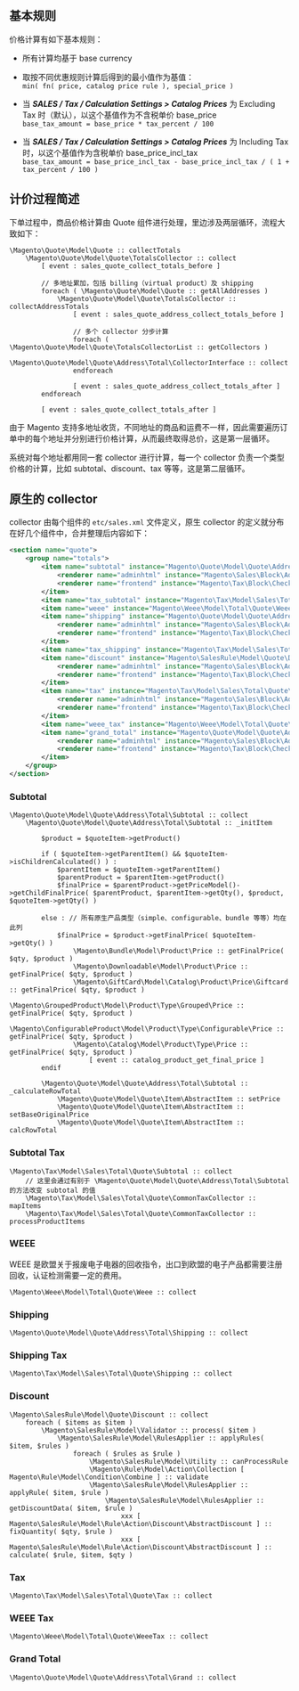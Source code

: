 ## 基本规则

价格计算有如下基本规则：

- 所有计算均基于 base currency

- 取按不同优惠规则计算后得到的最小值作为基值：<br />
`min( fn( price, catalog price rule ), special_price )`

- 当 ***SALES / Tax / Calculation Settings > Catalog Prices*** 为 Excluding Tax 时（默认），以这个基值作为不含税单价 base\_price<br />
`base_tax_amount = base_price * tax_percent / 100`

- 当 ***SALES / Tax / Calculation Settings > Catalog Prices*** 为 Including Tax 时，以这个基值作为含税单价 base\_price\_incl\_tax<br />
`base_tax_amount = base_price_incl_tax - base_price_incl_tax / ( 1 + tax_percent / 100 )`


## 计价过程简述

下单过程中，商品价格计算由 Quote 组件进行处理，里边涉及两层循环，流程大致如下：

```
\Magento\Quote\Model\Quote :: collectTotals
    \Magento\Quote\Model\Quote\TotalsCollector :: collect
        [ event : sales_quote_collect_totals_before ]

        // 多地址累加，包括 billing（virtual product）及 shipping
        foreach ( \Magento\Quote\Model\Quote :: getAllAddresses )
            \Magento\Quote\Model\Quote\TotalsCollector :: collectAddressTotals
                [ event : sales_quote_address_collect_totals_before ]

                // 多个 collector 分步计算
                foreach ( \Magento\Quote\Model\Quote\TotalsCollectorList :: getCollectors )
                   \Magento\Quote\Model\Quote\Address\Total\CollectorInterface :: collect
                endforeach

                [ event : sales_quote_address_collect_totals_after ]
        endforeach

        [ event : sales_quote_collect_totals_after ]
```

由于 Magento 支持多地址收货，不同地址的商品和运费不一样，因此需要遍历订单中的每个地址并分别进行价格计算，从而最终取得总价，这是第一层循环。

系统对每个地址都用同一套 collector 进行计算，每一个 collector 负责一个类型价格的计算，比如 subtotal、discount、tax 等等，这是第二层循环。


## 原生的 collector

collector 由每个组件的 `etc/sales.xml` 文件定义，原生 collector 的定义就分布在好几个组件中，合并整理后内容如下： 

```xml
<section name="quote">
    <group name="totals">
        <item name="subtotal" instance="Magento\Quote\Model\Quote\Address\Total\Subtotal" sort_order="100">
            <renderer name="adminhtml" instance="Magento\Sales\Block\Adminhtml\Order\Create\Totals\Subtotal"/>
            <renderer name="frontend" instance="Magento\Tax\Block\Checkout\Subtotal"/>
        </item>
        <item name="tax_subtotal" instance="Magento\Tax\Model\Sales\Total\Quote\Subtotal" sort_order="200"/>
        <item name="weee" instance="Magento\Weee\Model\Total\Quote\Weee" sort_order="225"/>
        <item name="shipping" instance="Magento\Quote\Model\Quote\Address\Total\Shipping" sort_order="250">
            <renderer name="adminhtml" instance="Magento\Sales\Block\Adminhtml\Order\Create\Totals\Shipping"/>
            <renderer name="frontend" instance="Magento\Tax\Block\Checkout\Shipping"/>
        </item>
        <item name="tax_shipping" instance="Magento\Tax\Model\Sales\Total\Quote\Shipping" sort_order="300"/>
        <item name="discount" instance="Magento\SalesRule\Model\Quote\Discount" sort_order="400">
            <renderer name="adminhtml" instance="Magento\Sales\Block\Adminhtml\Order\Create\Totals\Discount"/>
            <renderer name="frontend" instance="Magento\Tax\Block\Checkout\Discount"/>
        </item>
        <item name="tax" instance="Magento\Tax\Model\Sales\Total\Quote\Tax" sort_order="450">
            <renderer name="adminhtml" instance="Magento\Sales\Block\Adminhtml\Order\Create\Totals\Tax"/>
            <renderer name="frontend" instance="Magento\Tax\Block\Checkout\Tax"/>
        </item>
        <item name="weee_tax" instance="Magento\Weee\Model\Total\Quote\WeeeTax" sort_order="460"/>
        <item name="grand_total" instance="Magento\Quote\Model\Quote\Address\Total\Grand" sort_order="550">
            <renderer name="adminhtml" instance="Magento\Sales\Block\Adminhtml\Order\Create\Totals\Grandtotal"/>
            <renderer name="frontend" instance="Magento\Tax\Block\Checkout\Grandtotal"/>
        </item>
    </group>
</section>
```


### Subtotal

```
\Magento\Quote\Model\Quote\Address\Total\Subtotal :: collect
    \Magento\Quote\Model\Quote\Address\Total\Subtotal :: _initItem

        $product = $quoteItem->getProduct()

        if ( $quoteItem->getParentItem() && $quoteItem->isChildrenCalculated() ) :
            $parentItem = $quoteItem->getParentItem()
            $parentProduct = $parentItem->getProduct()
            $finalPrice = $parentProduct->getPriceModel()->getChildFinalPrice( $parentProduct, $parentItem->getQty(), $product, $quoteItem->getQty() )

        else : // 所有原生产品类型（simple、configurable、bundle 等等）均在此列
            $finalPrice = $product->getFinalPrice( $quoteItem->getQty() )
                \Magento\Bundle\Model\Product\Price :: getFinalPrice( $qty, $product )
                \Magento\Downloadable\Model\Product\Price :: getFinalPrice( $qty, $product )
                \Magento\GiftCard\Model\Catalog\Product\Price\Giftcard :: getFinalPrice( $qty, $product )
                \Magento\GroupedProduct\Model\Product\Type\Grouped\Price :: getFinalPrice( $qty, $product )
                \Magento\ConfigurableProduct\Model\Product\Type\Configurable\Price :: getFinalPrice( $qty, $product )
                \Magento\Catalog\Model\Product\Type\Price :: getFinalPrice( $qty, $product )
                    [ event :: catalog_product_get_final_price ]
        endif

        \Magento\Quote\Model\Quote\Address\Total\Subtotal :: _calculateRowTotal
            \Magento\Quote\Model\Quote\Item\AbstractItem :: setPrice
            \Magento\Quote\Model\Quote\Item\AbstractItem :: setBaseOriginalPrice
            \Magento\Quote\Model\Quote\Item\AbstractItem :: calcRowTotal
```


### Subtotal Tax

```
\Magento\Tax\Model\Sales\Total\Quote\Subtotal :: collect
    // 这里会通过有别于 \Magento\Quote\Model\Quote\Address\Total\Subtotal 的方法改变 subtotal 的值
    \Magento\Tax\Model\Sales\Total\Quote\CommonTaxCollector :: mapItems
    \Magento\Tax\Model\Sales\Total\Quote\CommonTaxCollector :: processProductItems
```


### WEEE

WEEE 是欧盟关于报废电子电器的回收指令，出口到欧盟的电子产品都需要注册回收，认证检测需要一定的费用。

```
\Magento\Weee\Model\Total\Quote\Weee :: collect
```


### Shipping

```
\Magento\Quote\Model\Quote\Address\Total\Shipping :: collect
```


### Shipping Tax

```
\Magento\Tax\Model\Sales\Total\Quote\Shipping :: collect
```


### Discount

```
\Magento\SalesRule\Model\Quote\Discount :: collect
    foreach ( $items as $item )
        \Magento\SalesRule\Model\Validator :: process( $item )
            \Magento\SalesRule\Model\RulesApplier :: applyRules( $item, $rules )
                foreach ( $rules as $rule )
                    \Magento\SalesRule\Model\Utility :: canProcessRule
                    \Magento\Rule\Model\Action\Collection [ Magento\Rule\Model\Condition\Combine ] :: validate
                    \Magento\SalesRule\Model\RulesApplier :: applyRule( $item, $rule )
                        \Magento\SalesRule\Model\RulesApplier :: getDiscountData( $item, $rule )
                            xxx [ Magento\SalesRule\Model\Rule\Action\Discount\AbstractDiscount ] :: fixQuantity( $qty, $rule )
                            xxx [ Magento\SalesRule\Model\Rule\Action\Discount\AbstractDiscount ] :: calculate( $rule, $item, $qty )
```


### Tax

```
\Magento\Tax\Model\Sales\Total\Quote\Tax :: collect
```


### WEEE Tax

```
\Magento\Weee\Model\Total\Quote\WeeeTax :: collect
```


### Grand Total

```
\Magento\Quote\Model\Quote\Address\Total\Grand :: collect
```
